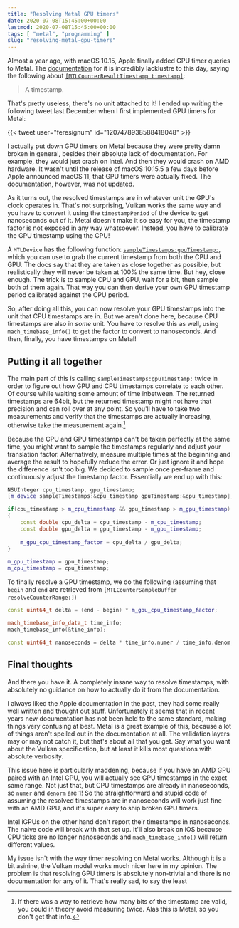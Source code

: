 ```yaml
---
title: "Resolving Metal GPU timers"
date: 2020-07-08T15:45:00+00:00
lastmod: 2020-07-08T15:45:00+00:00
tags: [ "metal", "programming" ]
slug: "resolving-metal-gpu-timers"
---
```


Almost a year ago, with macOS 10.15, Apple finally added GPU timer queries to Metal. The [documentation](https://developer.apple.com/documentation/metal/mtlcounterresulttimestamp?language=objc) for it is incredibly lacklustre to this day, saying the following about [`[MTLCounterResultTimestamp timestamp]`](https://developer.apple.com/documentation/metal/mtlcounterresulttimestamp/3081724-timestamp?language=objc): 

> A timestamp.

That's pretty useless, there's no unit attached to it! I ended up writing the following tweet last December when I first implemented GPU timers for Metal:

{{< tweet user="feresignum" id="1207478938588418048" >}}

I actually put down GPU timers on Metal because they were pretty damn broken in general, besides their absolute lack of documentation. For example, they would just crash on Intel. And then they would crash on AMD hardware. It wasn't until the release of macOS 10.15.5 a few days before Apple announced macOS 11, that GPU timers were actually fixed. The documentation, however, was not updated.

As it turns out, the resolved timestamps are in whatever unit the GPU's clock operates in. That's not surprising, Vulkan works the same way and you have to convert it using the `timestampPeriod` of the device to get nanoseconds out of it. Metal doesn't make it so easy for you, the timestamp factor is not exposed in any way whatsoever. Instead, you have to calibrate the GPU timestamp using the CPU!

A `MTLDevice` has the following function: [`sampleTimestamps:gpuTimestamp:`](https://developer.apple.com/documentation/metal/mtldevice/3194378-sampletimestamps?language=objc), which you can use to grab the current timestamp from both the CPU and GPU. The docs say that they are taken as close together as possible, but realistically they will never be taken at 100% the same time. But hey, close enough. The trick is to sample CPU and GPU, wait for a bit, then sample both of them again. That way you can then derive your own GPU timestamp period calibrated against the CPU period.

So, after doing all this, you can now resolve your GPU timestamps into the unit that CPU timestamps are in. But we aren't done here, because CPU timestamps are also in _some_ unit. You have to resolve this as well, using `mach_timebase_info()` to get the factor to convert to nanoseconds. And then, finally, you have timestamps on Metal!

## Putting it all together

The main part of this is calling `sampleTimestamps:gpuTimestamp:` twice in order to figure out how GPU and CPU timestamps correlate to each other. Of course while waiting some amount of time inbetween. The returned timestamps are 64bit, but the returned timestamp might not have that precision and can roll over at any point. So you'll have to take two measurements and verify that the timestamps are actually increasing, otherwise take the measurement again.[^1]

Because the CPU and GPU timestamps can't be taken perfectly at the same time, you might want to sample the timestamps regularly and adjust your translation factor. Alternatively, measure multiple times at the beginning and average the result to hopefully reduce the error. Or just ignore it and hope the difference isn't too big. We decided to sample once per-frame and continuously adjust the timestamp factor. Essentially we end up with this:

```cpp
NSUInteger cpu_timestamp, gpu_timestamp;
[m_device sampleTimestamps:&cpu_timestamp gpuTimestamp:&gpu_timestamp];

if(cpu_timestamp > m_cpu_timestamp && gpu_timestamp > m_gpu_timestamp)
{
    const double cpu_delta = cpu_timestamp - m_cpu_timestamp;
    const double gpu_delta = gpu_timestamp - m_gpu_timestamp;
        
    m_gpu_cpu_timestamp_factor = cpu_delta / gpu_delta;
}

m_gpu_timestamp = gpu_timestamp;
m_cpu_timestamp = cpu_timestamp;
```

To finally resolve a GPU timestamp, we do the following (assuming that `begin` and `end` are retrieved from `[MTLCounterSampleBuffer resolveCounterRange:]`)

```cpp
const uint64_t delta = (end - begin) * m_gpu_cpu_timestamp_factor;

mach_timebase_info_data_t time_info;
mach_timebase_info(&time_info);

const uint64_t nanoseconds = delta * time_info.numer / time_info.denom;

```

## Final thoughts

And there you have it. A completely insane way to resolve timestamps, with absolutely no guidance on how to actually do it from the documentation.

I always liked the Apple documentation in the past, they had some really well written and thought out stuff. Unfortunately it seems that in recent years new documentation has not been held to the same standard, making things very confusing at best. Metal is a great example of this, because a lot of things aren't spelled out in the documentation at all. The validation layers may or may not catch it, but that's about all that you get. Say what you want about the Vulkan specification, but at least it kills most questions with absolute verbosity.

This issue here is particularly maddening, because if you have an AMD GPU paired with an Intel CPU, you will actually see GPU timestamps in the exact same range. Not just that, but CPU timestamps are already in nanoseconds, so `numer` and `denorm` are 1! So the straightforward and stupid code of assuming the resolved timestamps are in nanoseconds will work just fine with an AMD GPU, and it's super easy to ship broken GPU timers.

Intel iGPUs on the other hand don't report their timestamps in nanoseconds. The naive code will break with that set up. It'll also break on iOS because CPU ticks are no longer nanoseconds and `mach_timebase_info()` will return different values.

My issue isn't with the way timer resolving on Metal works. Although it is a bit asinine, the Vulkan model works much nicer here in my opinion. The problem is that resolving GPU timers is absolutely non-trivial and there is no documentation for any of it. That's really sad, to say the least

[^1]: If there was a way to retrieve how many bits of the timestamp are valid, you could in theory avoid measuring twice. Alas this is Metal, so you don't get that info.